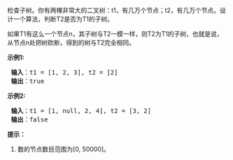 检查子树。你有两棵非常大的二叉树：t1，有几万个节点；t2，有几万个节点。设计一个算法，判断T2是否为T1的子树。

如果T1有这么一个节点n，其子树与T2一模一样，则T2为T1的子树，也就是说，从节点n处把树砍断，得到的树与T2完全相同。

<p> <strong>示例1:</strong></p>
<pre>
<strong> 输入</strong>：t1 = [1, 2, 3], t2 = [2]
<strong> 输出</strong>：true
</pre>

<p> <strong>示例2:</strong></p>
<pre>
<strong> 输入</strong>：t1 = [1, null, 2, 4], t2 = [3, 2]
<strong> 输出</strong>：false
</pre>

<p><strong>提示：</strong></p>

1. 数的节点数目范围为[0, 50000]。